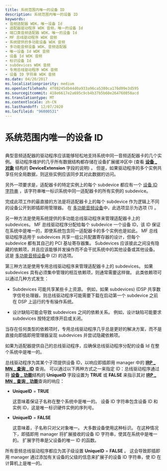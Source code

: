 ```yaml
---
title: 系统范围内唯一的设备 ID
description: 系统范围内唯一的设备 ID
keywords:
- 音频适配器 WDK，唯一设备 Id
- 适配器驱动程序 WDK 音频，唯一的设备 Id
- 端口类音频适配器 WDK，唯一的设备 Id
- MF 总线驱动程序 WDK 音频
- 系统提供的多功能设备 WDK 音频
- 多功能音频设备 WDK、音频适配器
- 唯一设备 Id WDK 音频
- 设备 Id WDK 音频
- 标识设备 Id
- subdevices WDK 音频
- 专用总线驱动程序 WDK 音频
- 设备 ID 字符串 WDK 音频
ms.date: 04/20/2017
ms.localizationpriority: medium
ms.openlocfilehash: 4f08245db44d0a933a96ca5380ca176d09e3d595
ms.sourcegitcommit: 418e6617e2a695c9cb4b37b5b60e264760858acd
ms.translationtype: MT
ms.contentlocale: zh-CN
ms.lasthandoff: 12/07/2020
ms.locfileid: "96800531"
---
```

# <a name="system-wide-unique-device-ids"></a>系统范围内唯一的设备 ID


## <span id="system_wide_unique_device_ids"></span><span id="SYSTEM_WIDE_UNIQUE_DEVICE_IDS"></span>


典型音频适配器的驱动程序应该能够轻松地支持系统中同一音频适配器卡的几个实例。 驱动程序维护的几乎所有数据结构都存储在设备扩展缓冲区中 (查看 [**设备 \_ 对象**](/windows-hardware/drivers/ddi/wdm/ns-wdm-_device_object) 结构的 **DeviceExtension** 字段的说明) 。 但是，如果驱动程序的多个实例共享任何全局数据，则这些实例应该同步其对此数据的访问。

另外一项要求是，适配器卡的特定实例上的每个 subdevice 都应有一个 [设备 ID 字符串](../install/device-identification-strings.md) ，该字符串唯一标识系统中同一适配器卡的所有实例的 subdevice。

完成此项工作的最直接的方法是将适配器卡上的每个 subdevice 作为逻辑上不同的设备公开到即插即用管理器。 在 [多功能音频设备](multifunction-audio-devices.md)中，此选项显示为选项 (1) 。

另一种方法是使用系统提供的多功能总线驱动程序来管理适配器卡上的 subdevices。 MF 总线驱动程序分配给每个 subdevice 一个设备 ID，该 ID 保证在系统中是唯一的，即使系统包含同一适配器卡的多个实例也是如此。 MF 总线驱动程序适用于 subdevices 共享一组公共配置寄存器的设计，但每个 subdevice 都有其自己的 PCI 基址寄存器集。 Subdevices 应该彼此之间没有隐藏的依赖项，并且应该能够并发操作而不会干扰系统中的其他设备或其他设备。 这是 [多功能音频设备](multifunction-audio-devices.md)中 (2) 的选项。

第三种方法是使用专用总线驱动程序来管理适配器卡上的 subdevices。 如果 subdevices 具有必须集中管理的相互依赖项，则通常需要这样做。 此类依赖项可以通过几种方式发生：

-   Subdevices 可能共享某些卡上资源。 例如，如果 subdevices)  (DSP 共享数字信号处理器，则总线驱动程序可能需要下载在启动第一个 subdevice 之前在 DSP 上运行的专有操作系统。

-   设计缺陷可能会导致 subdevices 之间的依赖关系。 例如，设计缺陷可能要求 subdevices 按特定顺序开启或关闭。

当存在任何类型的依赖项时，专用总线驱动程序几乎总是更好的解决方案，而不是直接向即插即用管理器呈现 subdevices 并尝试隐藏依赖项。

如果为适配器提供自己的总线驱动程序，应确保总线驱动程序分配的设备 Id 在整个系统中是唯一的。

总线驱动程序为其某个子项提供设备 ID，以响应即插即用 manager 中的 [**IRP \_ MN \_ 查询 \_ ID**](../kernel/irp-mn-query-id.md) 查询。 可以通过以下两种方式之一来指定 ID：总线驱动程序通过将 [**设备 \_ 功能**](/windows-hardware/drivers/ddi/wdm/ns-wdm-_device_capabilities)结构的 **UniqueID** 字段设置为 **TRUE** 或 **FALSE** 来指示其对 [**IRP \_ MN \_ 查询 \_ 功能**](../kernel/irp-mn-query-capabilities.md)查询的响应：

-   **UniqueID**  = **TRUE**

    这意味着保证子名称在整个系统中是唯一的。 设备 ID 字符串包含设备 ID 和实例 ID，这是唯一标识硬件实例的序列号。

-   **UniqueID**  = **FALSE**

    这意味着，子名称只对父对象唯一。 大多数设备使用这种标识。 在这种情况下，即插即用 manager 将扩展接收的设备 ID 字符串，使其在系统中是唯一的。 扩展字符串是父设备的唯一 ID 的函数。

所有音频总线驱动程序都应为其子级设置 **UniqueID**  =  **FALSE** 。 这会导致即插即用 manager 通过添加有关设备的父级的信息来扩展子的设备 ID 字符串，使 ID 在计算机上是唯一的。

 

